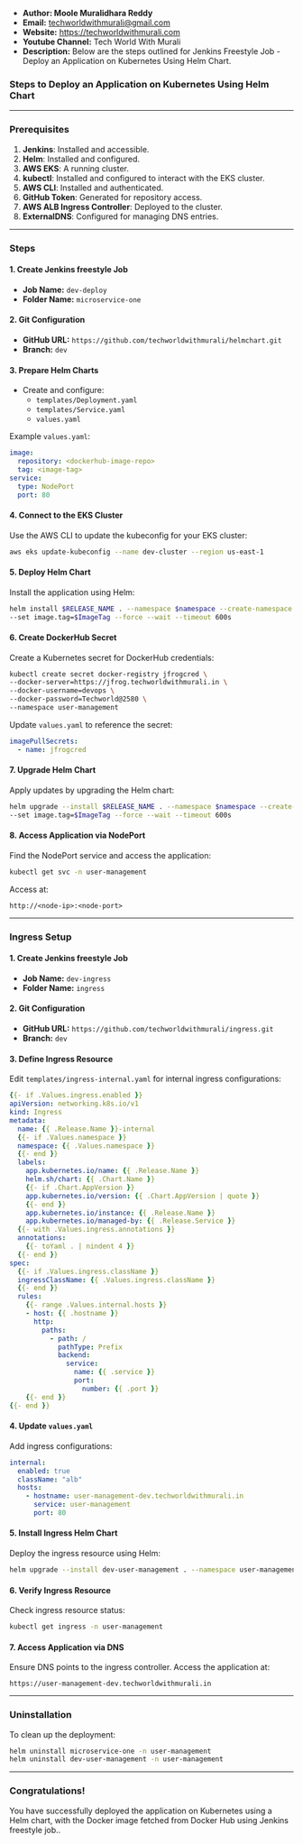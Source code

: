 + <b>Author: Moole Muralidhara Reddy</b></br>
+ <b>Email:</b> techworldwithmurali@gmail.com</br>
+ <b>Website:</b> https://techworldwithmurali.com </br>
+ <b>Youtube Channel:</b> Tech World With Murali</br>
+ <b>Description:</b> Below are the steps outlined for Jenkins Freestyle Job - Deploy an Application on Kubernetes Using Helm Chart.</br>

### Steps to Deploy an Application on Kubernetes Using Helm Chart

---

### **Prerequisites**
1. **Jenkins**: Installed and accessible.
2. **Helm**: Installed and configured.
3. **AWS EKS**: A running cluster.
4. **kubectl**: Installed and configured to interact with the EKS cluster.
5. **AWS CLI**: Installed and authenticated.
6. **GitHub Token**: Generated for repository access.
7. **AWS ALB Ingress Controller**: Deployed to the cluster.
8. **ExternalDNS**: Configured for managing DNS entries.

---

### **Steps**

#### 1. **Create Jenkins freestyle Job**
- **Job Name:** `dev-deploy`
- **Folder Name:** `microservice-one`

#### 2. **Git Configuration**
- **GitHub URL:** `https://github.com/techworldwithmurali/helmchart.git`
- **Branch:** `dev`

#### 3. **Prepare Helm Charts**
- Create and configure:
  - `templates/Deployment.yaml`
  - `templates/Service.yaml`
  - `values.yaml`

Example `values.yaml`:
```yaml
image:
  repository: <dockerhub-image-repo>
  tag: <image-tag>
service:
  type: NodePort
  port: 80
```

#### 4. **Connect to the EKS Cluster**
Use the AWS CLI to update the kubeconfig for your EKS cluster:
```bash
aws eks update-kubeconfig --name dev-cluster --region us-east-1
```

#### 5. **Deploy Helm Chart**
Install the application using Helm:
```bash
helm install $RELEASE_NAME . --namespace $namespace --create-namespace \
--set image.tag=$ImageTag --force --wait --timeout 600s
```

#### 6. **Create DockerHub Secret**
Create a Kubernetes secret for DockerHub credentials:
```bash
kubectl create secret docker-registry jfrogcred \
--docker-server=https://jfrog.techworldwithmurali.in \
--docker-username=devops \
--docker-password=Techworld@2580 \
--namespace user-management
```
Update `values.yaml` to reference the secret:
```yaml
imagePullSecrets:
  - name: jfrogcred
```

#### 7. **Upgrade Helm Chart**
Apply updates by upgrading the Helm chart:
```bash
helm upgrade --install $RELEASE_NAME . --namespace $namespace --create-namespace \
--set image.tag=$ImageTag --force --wait --timeout 600s
```

#### 8. **Access Application via NodePort**
Find the NodePort service and access the application:
```bash
kubectl get svc -n user-management
```
Access at:
```
http://<node-ip>:<node-port>
```

---

### **Ingress Setup**

#### 1. **Create Jenkins freestyle Job**
- **Job Name:** `dev-ingress`
- **Folder Name:** `ingress`

#### 2. **Git Configuration**
- **GitHub URL:** `https://github.com/techworldwithmurali/ingress.git`
- **Branch:** `dev`

#### 3. **Define Ingress Resource**
Edit `templates/ingress-internal.yaml` for internal ingress configurations:
```yaml
{{- if .Values.ingress.enabled }}
apiVersion: networking.k8s.io/v1
kind: Ingress
metadata:
  name: {{ .Release.Name }}-internal
  {{- if .Values.namespace }}
  namespace: {{ .Values.namespace }}
  {{- end }}
  labels:
    app.kubernetes.io/name: {{ .Release.Name }}
    helm.sh/chart: {{ .Chart.Name }}
    {{- if .Chart.AppVersion }}
    app.kubernetes.io/version: {{ .Chart.AppVersion | quote }}
    {{- end }}
    app.kubernetes.io/instance: {{ .Release.Name }}
    app.kubernetes.io/managed-by: {{ .Release.Service }}
  {{- with .Values.ingress.annotations }}
  annotations:
    {{- toYaml . | nindent 4 }}
  {{- end }}
spec:
  {{- if .Values.ingress.className }}
  ingressClassName: {{ .Values.ingress.className }}
  {{- end }}
  rules:
    {{- range .Values.internal.hosts }}
    - host: {{ .hostname }}
      http:
        paths:
          - path: /
            pathType: Prefix
            backend:
              service:
                name: {{ .service }}
                port:
                  number: {{ .port }}
    {{- end }}
{{- end }}

```

#### 4. **Update `values.yaml`**
Add ingress configurations:
```yaml
internal:
  enabled: true
  className: "alb"
  hosts:
    - hostname: user-management-dev.techworldwithmurali.in
      service: user-management
      port: 80
```

#### 5. **Install Ingress Helm Chart**
Deploy the ingress resource using Helm:
```bash
helm upgrade --install dev-user-management . --namespace user-management
```

#### 6. **Verify Ingress Resource**
Check ingress resource status:
```bash
kubectl get ingress -n user-management
```

#### 7. **Access Application via DNS**
Ensure DNS points to the ingress controller. Access the application at:
```
https://user-management-dev.techworldwithmurali.in
```

---

### **Uninstallation**
To clean up the deployment:
```bash
helm uninstall microservice-one -n user-management
helm uninstall dev-user-management -n user-management
```

---

### **Congratulations!**
You have successfully deployed the application on Kubernetes using a Helm chart, with the Docker image fetched from Docker Hub using Jenkins freestyle job..
